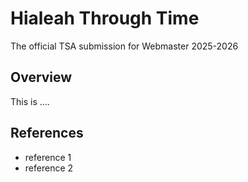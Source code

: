 # Hialeah Through Time

The official TSA submission for Webmaster 2025-2026

## Overview

This is ....

## References

- reference 1
- reference 2
